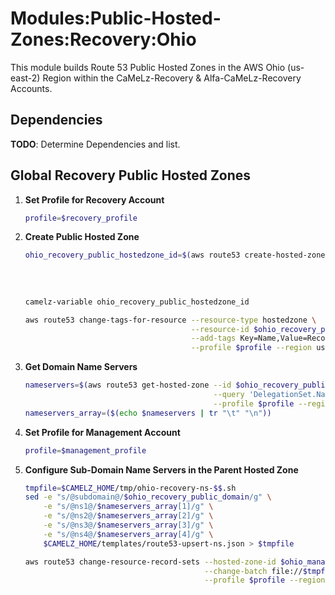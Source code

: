# Modules:Public-Hosted-Zones:Recovery:Ohio

This module builds Route 53 Public Hosted Zones in the AWS Ohio (us-east-2) Region within the CaMeLz-Recovery &
Alfa-CaMeLz-Recovery Accounts.

## Dependencies

**TODO**: Determine Dependencies and list.

## Global Recovery Public Hosted Zones

1. **Set Profile for Recovery Account**
    ```bash
    profile=$recovery_profile
    ```

1.  **Create Public Hosted Zone**
    ```bash
    ohio_recovery_public_hostedzone_id=$(aws route53 create-hosted-zone --name $ohio_recovery_public_domain \
                                                                        --hosted-zone-config Comment="Public Zone for $ohio_recovery_public_domain",PrivateZone=false \
                                                                        --caller-reference $(date +%s) \
                                                                        --query 'HostedZone.Id' \
                                                                        --profile $profile --region us-east-1 --output text | cut -f3 -d /)
    camelz-variable ohio_recovery_public_hostedzone_id

    aws route53 change-tags-for-resource --resource-type hostedzone \
                                         --resource-id $ohio_recovery_public_hostedzone_id \
                                         --add-tags Key=Name,Value=Recovery-PublicHostedZone Key=Company,Value=CaMeLz Key=Environment,Value=Recovery \
                                         --profile $profile --region us-east-1 --output text
    ```

1.  **Get Domain Name Servers**
    ```bash
    nameservers=$(aws route53 get-hosted-zone --id $ohio_recovery_public_hostedzone_id \
                                              --query 'DelegationSet.NameServers' \
                                              --profile $profile --region us-east-1 --output text)
    nameservers_array=($(echo $nameservers | tr "\t" "\n"))
    ```


1. **Set Profile for Management Account**
    ```bash
    profile=$management_profile
    ```

1.  **Configure Sub-Domain Name Servers in the Parent Hosted Zone**
    ```bash
    tmpfile=$CAMELZ_HOME/tmp/ohio-recovery-ns-$$.sh
    sed -e "s/@subdomain@/$ohio_recovery_public_domain/g" \
        -e "s/@ns1@/$nameservers_array[1]/g" \
        -e "s/@ns2@/$nameservers_array[2]/g" \
        -e "s/@ns3@/$nameservers_array[3]/g" \
        -e "s/@ns4@/$nameservers_array[4]/g" \
        $CAMELZ_HOME/templates/route53-upsert-ns.json > $tmpfile

    aws route53 change-resource-record-sets --hosted-zone-id $ohio_management_public_hostedzone_id \
                                            --change-batch file://$tmpfile \
                                            --profile $profile --region us-east-1 --output text
    ```